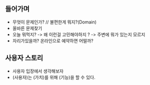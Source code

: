## 들어가며
- 무엇이 문제인가? // 불편한게 뭐지?(Domain)
- 올바른 문제찾기
- 오늘 뭐먹지? -> 왜 이런걸 고민해야하지 ? -> 주변에 뭐가 있는지 모르지
- 자리가있을까? 온라인으로 예약하면 어떨까?

## 사용자 스토리
- 사용자 입장에서 생각해보자
- (사용자)는 (가치)를 위해 (기능)을 할 수 있다.
 